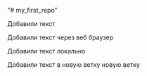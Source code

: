 "# my_first_repo"  


Добавили текст


Добавили текст через веб браузер


Добавили текст локально


Добавили текст в новую ветку новую ветку
